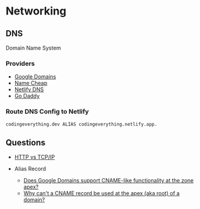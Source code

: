 # Networking


## DNS

Domain Name System

### Providers

* [Google Domains](https://domains.google.com/)
* [Name Cheap](https://www.namecheap.com/)
* [Netlify DNS](https://app.netlify.com/teams/kylemit-team/dns)
* [Go Daddy](https://www.godaddy.com/)


### Route DNS Config to Netlify

```none
codingeverything.dev ALIAS codingeverything.netlify.app.
```

## Questions

* [HTTP vs TCP/IP](https://stackoverflow.com/a/41999996/1366033)

* Alias Record

  * [Does Google Domains support CNAME-like functionality at the zone apex?](https://serverfault.com/q/617248/176522)
  * [Why can't a CNAME record be used at the apex (aka root) of a domain?](https://serverfault.com/q/613829/176522)

